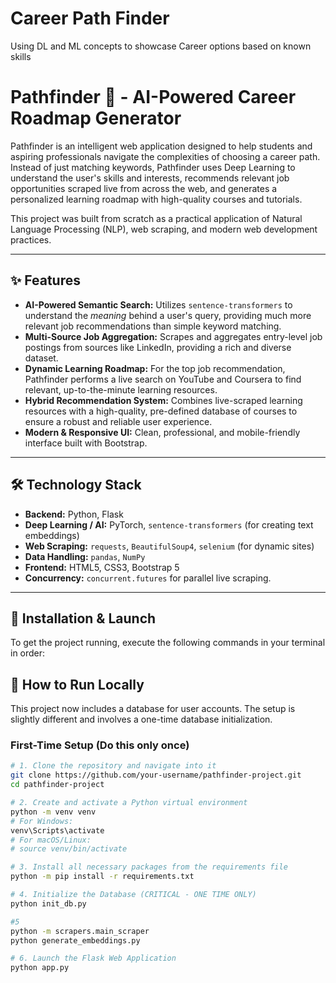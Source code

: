 # Career Path Finder
Using DL and ML concepts to showcase Career options based on known skills

#  Pathfinder 🚀 - AI-Powered Career Roadmap Generator

  <!-- TODO: Replace this with a real screenshot of your app! -->

Pathfinder is an intelligent web application designed to help students and aspiring professionals navigate the complexities of choosing a career path. Instead of just matching keywords, Pathfinder uses Deep Learning to understand the user's skills and interests, recommends relevant job opportunities scraped live from across the web, and generates a personalized learning roadmap with high-quality courses and tutorials.

This project was built from scratch as a practical application of Natural Language Processing (NLP), web scraping, and modern web development practices.

---

## ✨ Features

-   **AI-Powered Semantic Search:** Utilizes `sentence-transformers` to understand the *meaning* behind a user's query, providing much more relevant job recommendations than simple keyword matching.
-   **Multi-Source Job Aggregation:** Scrapes and aggregates entry-level job postings from sources like LinkedIn, providing a rich and diverse dataset.
-   **Dynamic Learning Roadmap:** For the top job recommendation, Pathfinder performs a live search on YouTube and Coursera to find relevant, up-to-the-minute learning resources.
-   **Hybrid Recommendation System:** Combines live-scraped learning resources with a high-quality, pre-defined database of courses to ensure a robust and reliable user experience.
-   **Modern & Responsive UI:** Clean, professional, and mobile-friendly interface built with Bootstrap.

---

## 🛠️ Technology Stack

-   **Backend:** Python, Flask
-   **Deep Learning / AI:** PyTorch, `sentence-transformers` (for creating text embeddings)
-   **Web Scraping:** `requests`, `BeautifulSoup4`, `selenium` (for dynamic sites)
-   **Data Handling:** `pandas`, `NumPy`
-   **Frontend:** HTML5, CSS3, Bootstrap 5
-   **Concurrency:** `concurrent.futures` for parallel live scraping.

---



## 🚀 Installation & Launch

To get the project running, execute the following commands in your terminal in order:

## 🚀 How to Run Locally

This project now includes a database for user accounts. The setup is slightly different and involves a one-time database initialization.

### First-Time Setup (Do this only once)

```bash
# 1. Clone the repository and navigate into it
git clone https://github.com/your-username/pathfinder-project.git
cd pathfinder-project

# 2. Create and activate a Python virtual environment
python -m venv venv
# For Windows:
venv\Scripts\activate
# For macOS/Linux:
# source venv/bin/activate

# 3. Install all necessary packages from the requirements file
python -m pip install -r requirements.txt

# 4. Initialize the Database (CRITICAL - ONE TIME ONLY)
python init_db.py

#5
python -m scrapers.main_scraper
python generate_embeddings.py

# 6. Launch the Flask Web Application
python app.py


